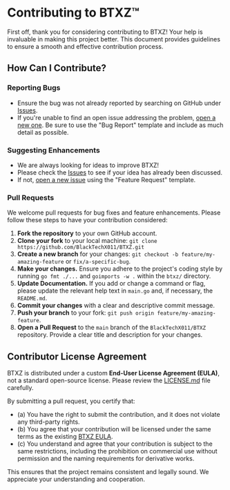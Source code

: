 
# Contributing to BTXZ™

First off, thank you for considering contributing to BTXZ! Your help is invaluable in making this project better. This document provides guidelines to ensure a smooth and effective contribution process.


## How Can I Contribute?

### Reporting Bugs

- Ensure the bug was not already reported by searching on GitHub under [Issues](https://github.com/BlackTechX011/BTXZ/issues).
- If you're unable to find an open issue addressing the problem, [open a new one](https://github.com/BlackTechX011/BTXZ/issues/new/choose). Be sure to use the "Bug Report" template and include as much detail as possible.

### Suggesting Enhancements

- We are always looking for ideas to improve BTXZ!
- Please check the [Issues](https://github.com/BlackTechX011/BTXZ/issues) to see if your idea has already been discussed.
- If not, [open a new issue](https://github.com/BlackTechX011/BTXZ/issues/new/choose) using the "Feature Request" template.

### Pull Requests

We welcome pull requests for bug fixes and feature enhancements. Please follow these steps to have your contribution considered:

1.  **Fork the repository** to your own GitHub account.
2.  **Clone your fork** to your local machine: `git clone https://github.com/BlackTechX011/BTXZ.git`
3.  **Create a new branch** for your changes: `git checkout -b feature/my-amazing-feature` or `fix/a-specific-bug`.
4.  **Make your changes.** Ensure you adhere to the project's coding style by running `go fmt ./...` and `goimports -w .` within the `btxz/` directory.
5.  **Update Documentation.** If you add or change a command or flag, please update the relevant help text in `main.go` and, if necessary, the `README.md`.
6.  **Commit your changes** with a clear and descriptive commit message.
7.  **Push your branch** to your fork: `git push origin feature/my-amazing-feature`.
8.  **Open a Pull Request** to the `main` branch of the `BlackTechX011/BTXZ` repository. Provide a clear title and description for your changes.

## Contributor License Agreement

BTXZ is distributed under a custom **End-User License Agreement (EULA)**, not a standard open-source license. Please review the [LICENSE.md](LICENSE.md) file carefully.

By submitting a pull request, you certify that:
- (a) You have the right to submit the contribution, and it does not violate any third-party rights.
- (b) You agree that your contribution will be licensed under the same terms as the existing [BTXZ EULA](LICENSE.md).
- (c) You understand and agree that your contribution is subject to the same restrictions, including the prohibition on commercial use without permission and the naming requirements for derivative works.

This ensures that the project remains consistent and legally sound. We appreciate your understanding and cooperation.